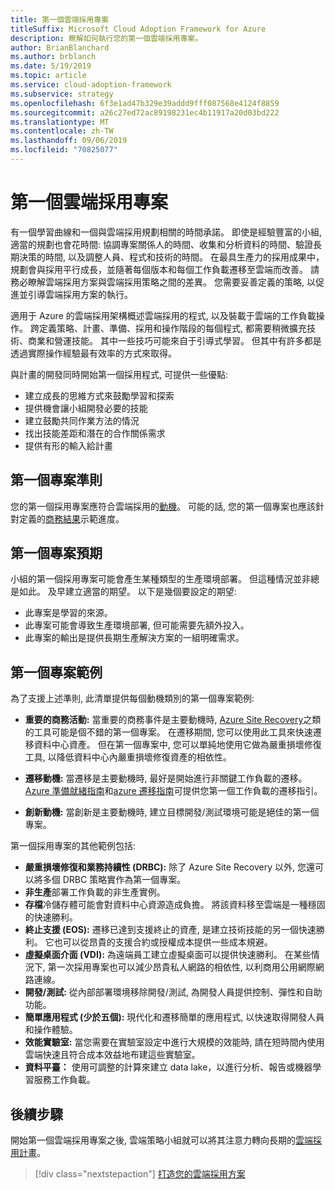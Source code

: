 ```yaml
---
title: 第一個雲端採用專案
titleSuffix: Microsoft Cloud Adoption Framework for Azure
description: 瞭解如何執行您的第一個雲端採用專案。
author: BrianBlanchard
ms.author: brblanch
ms.date: 5/19/2019
ms.topic: article
ms.service: cloud-adoption-framework
ms.subservice: strategy
ms.openlocfilehash: 6f3e1ad47b329e39addd9fff087568e4124f8859
ms.sourcegitcommit: a26c27ed72ac89198231ec4b11917a20d03bd222
ms.translationtype: MT
ms.contentlocale: zh-TW
ms.lasthandoff: 09/06/2019
ms.locfileid: "70825077"
---
```

<!-- markdownlint-disable MD026 -->

# <a name="first-cloud-adoption-project"></a>第一個雲端採用專案

有一個學習曲線和一個與雲端採用規劃相關的時間承諾。 即使是經驗豐富的小組, 適當的規劃也會花時間: 協調專案關係人的時間、收集和分析資料的時間、驗證長期決策的時間, 以及調整人員、程式和技術的時間。 在最具生產力的採用成果中，規劃會與採用平行成長，並隨著每個版本和每個工作負載遷移至雲端而改善。 請務必瞭解雲端採用方案與雲端採用策略之間的差異。 您需要妥善定義的策略, 以促進並引導雲端採用方案的執行。

適用于 Azure 的雲端採用架構概述雲端採用的程式, 以及裝載于雲端的工作負載操作。 跨定義策略、計畫、準備、採用和操作階段的每個程式, 都需要稍微擴充技術、商業和營運技能。 其中一些技巧可能來自于引導式學習。 但其中有許多都是透過實際操作經驗最有效率的方式來取得。

與計畫的開發同時開始第一個採用程式, 可提供一些優點:

- 建立成長的思維方式來鼓勵學習和探索
- 提供機會讓小組開發必要的技能
- 建立鼓勵共同作業方法的情況
- 找出技能差距和潛在的合作關係需求
- 提供有形的輸入給計畫

## <a name="first-project-criteria"></a>第一個專案準則

您的第一個採用專案應符合雲端採用的[動機](./motivations-why-are-we-moving-to-the-cloud.md)。 可能的話, 您的第一個專案也應該針對定義的[商務結果](./business-outcomes/how-to-use-the-business-outcome-template.md)示範進度。

## <a name="first-project-expectations"></a>第一個專案預期

小組的第一個採用專案可能會產生某種類型的生產環境部署。 但這種情況並非總是如此。 及早建立適當的期望。 以下是幾個要設定的期望:

- 此專案是學習的來源。
- 此專案可能會導致生產環境部署, 但可能需要先額外投入。
- 此專案的輸出是提供長期生產解決方案的一組明確需求。

## <a name="first-project-examples"></a>第一個專案範例

為了支援上述準則, 此清單提供每個動機類別的第一個專案範例:

- **重要的商務活動:** 當重要的商務事件是主要動機時, [Azure Site Recovery](../migrate/azure-migration-guide/migrate.md?tabs=Tools#azure-site-recovery)之類的工具可能是個不錯的第一個專案。 在遷移期間, 您可以使用此工具來快速遷移資料中心資產。 但在第一個專案中, 您可以單純地使用它做為嚴重損壞修復工具, 以降低資料中心內嚴重損壞修復資產的相依性。

- **遷移動機:** 當遷移是主要動機時, 最好是開始進行非關鍵工作負載的遷移。 [Azure 準備就緒指南](../ready/azure-readiness-guide/index.md)和[azure 遷移指南](../migrate/azure-migration-guide/index.md)可提供您第一個工作負載的遷移指引。

- **創新動機:** 當創新是主要動機時, 建立目標開發/測試環境可能是絕佳的第一個專案。

第一個採用專案的其他範例包括:

- **嚴重損壞修復和業務持續性 (DRBC):** 除了 Azure Site Recovery 以外, 您還可以將多個 DRBC 策略實作為第一個專案。
- **非生產**部署工作負載的非生產實例。
- **存檔**冷儲存體可能會對資料中心資源造成負擔。 將該資料移至雲端是一種穩固的快速勝利。
- **終止支援 (EOS):** 遷移已達到支援終止的資產, 是建立技術技能的另一個快速勝利。 它也可以從昂貴的支援合約或授權成本提供一些成本規避。
- **虛擬桌面介面 (VDI):** 為遠端員工建立虛擬桌面可以提供快速勝利。 在某些情況下, 第一次採用專案也可以減少昂貴私人網路的相依性, 以利商用公用網際網路連線。
- **開發/測試:** 從內部部署環境移除開發/測試, 為開發人員提供控制、彈性和自助功能。
- **簡單應用程式 (少於五個):** 現代化和遷移簡單的應用程式, 以快速取得開發人員和操作體驗。
- **效能實驗室:** 當您需要在實驗室設定中進行大規模的效能時, 請在短時間內使用雲端快速且符合成本效益地布建這些實驗室。
- **資料平臺：** 使用可調整的計算來建立 data lake，以進行分析、報告或機器學習服務工作負載。

## <a name="next-steps"></a>後續步驟

開始第一個雲端採用專案之後, 雲端策略小組就可以將其注意力轉向長期的[雲端採用計畫](../plan/index.md)。

> [!div class="nextstepaction"]
> [打造您的雲端採用方案](../plan/index.md)
